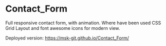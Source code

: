 # Contact_Form

Full responsive contact form, with animation. Where have been used CSS Grid Layout and font awesome icons for modern view.

Deployed version: https://msk-git.github.io/Contact_Form/
